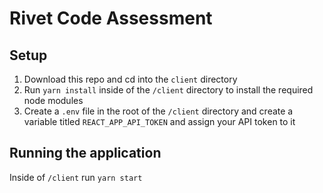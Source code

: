 # Rivet Code Assessment

## Setup
1. Download this repo and cd into the `client` directory
2. Run `yarn install` inside of the `/client` directory to install the required node modules
3. Create a `.env` file in the root of the `/client` directory and create a variable titled `REACT_APP_API_TOKEN` and assign your API token to it

## Running the application  
Inside of `/client` run `yarn start`
